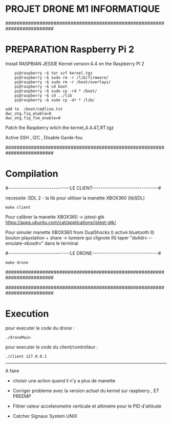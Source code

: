 # PROJET DRONE M1 INFORMATIQUE


#########################################################################
#							PREPARATION Raspberry Pi 2 					#

Install RASPBIAN JESSIE Kernel version:4.4 on the Raspberry Pi 2

		pi@raspberry ~$ tar xzf kernel.tgz
		pi@raspberry ~$ sudo rm -r /lib/firmware/
		pi@raspberry ~$ sudo rm -r /boot/overlays/
		pi@raspberry ~$ cd boot
		pi@raspberry ~$ sudo cp -rd * /boot/
		pi@raspberry ~$ cd ../lib
		pi@raspberry ~$ sudo cp -dr * /lib/

	add to  /boot/cmdline.txt
	dwc_otg.fiq_enable=0
	dwc_otg.fiq_fsm_enable=0


Patch the Raspberry witch the kernel_4.4.47_RT.tgz

Active SSH , I2C , Disable Garde-fou



#########################################################################
#							Compilation									#

#------------------------------LE CLIENT--------------------------------#

necessite :SDL 2 - la lib pour utiliser la manette XBOX360 (libSDL)

	make client

Pour calibrer la manette XBOX360   ->   jstest-gtk
https://apps.ubuntu.com/cat/applications/jstest-gtk/

Pour simuler manette XBOX360 from DualShocks
I) activé bluetooth 
II) bouton playstation + share -> lumiere qui clignote
III) taper "ds4drv --emulate-xboxdrv" dans le terminal


#------------------------------LE DRONE--------------------------------#

	make drone

#########################################################################


#########################################################################
#							Execution									#

pour executer le code du drone :

	./droneMain

pour executer le code du client/controlleur :

	./client 127.0.0.1


--------------
A faire

- choisir une action quand il n'y a plus de manette

- Corriger probleme avec la version actuel du kernel sur raspberry , ET PREEMP

- Filtrer valeur accelerometre verticale et altimetre pour le PID d'altitude

- Catcher Signaux System UNIX